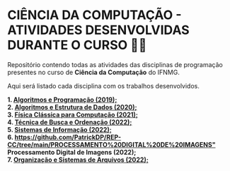 # CIÊNCIA DA COMPUTAÇÃO - ATIVIDADES DESENVOLVIDAS DURANTE O CURSO 👨‍💻

Repositório contendo todas as atividades das disciplinas de programação presentes no curso de **Ciência da Computação** do IFNMG.

Aqui será listado cada disciplina com os trabalhos desenvolvidos.

**1. <a href="https://github.com/PatrickDP/REP-CC/tree/main/ALGORITMOS%20E%20PROGRAMA%C3%87%C3%83O">Algoritmos e Programação (2019); </a><br>
2. <a href="https://github.com/PatrickDP/REP-CC/tree/main/ALGORITMOS%20E%20ESTRUTURA%20DE%20DADOS"> Algoritmos e Estrutura de Dados (2020); </a><br>
3. <a href="https://github.com/PatrickDP/REP-CC/tree/main/F%C3%8DSICA%20CL%C3%81SSICA"> Física Clássica para Computação (2021); </a><br>
4. <a href="https://github.com/PatrickDP/REP-CC/tree/main/BUSCA%20E%20ORDENA%C3%87%C3%83O"> Técnica de Busca e Ordenação (2022); </a><br>
5. <a href="https://github.com/PatrickDP/REP-CC/tree/main/SISTEMA%20DE%20INFORMA%C3%87%C3%83O"> Sistemas de Informação (2022); </a><br>
6. <https://github.com/PatrickDP/REP-CC/tree/main/PROCESSAMENTO%20DIGITAL%20DE%20IMAGENS"> Processamento Digital de Imagens (2022); </a><br>
7. <a href="https://github.com/PatrickDP/REP-CC/tree/main/ORGANIZA%C3%87%C3%83O%20E%20SISTEMAS%20DE%20ARQUIVOS/Atividade%20Pr%C3%A1tica%201"> Organização e Sistemas de Arquivos (2022); </a><br>**


